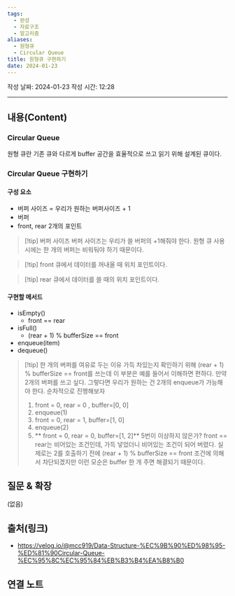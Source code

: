 ```yaml
---
tags:
  - 완성
  - 자료구조
  - 알고리즘
aliases:
  - 원형큐
  - Circular Queue
title: 원형큐 구현하기
date: 2024-01-23
---
```

작성 날짜: 2024-01-23
작성 시간: 12:28


----
## 내용(Content)
### Circular Queue
원형 큐란 기존 큐와 다르게 buffer 공간을 효율적으로 쓰고 읽기 위해 설계된 큐이다.

### Circular Queue 구현하기
#### 구성 요소
- 버퍼 사이즈 = 우리가 원하는 버퍼사이즈 + 1
- 버퍼
- front, rear 2개의 포인트

>[!tip] 버퍼 사이즈
>버퍼 사이즈는 우리가 쓸 버퍼의 +1해줘야 한다. 원형 큐 사용시에는 한 개의 버퍼는 비워둬야 하기 때문이다.

>[!tip] front
>큐에서 데이터를 꺼내올 때 위치 포인트이다.
>

>[!tip] rear
>큐에서 데이터를 쓸 때의 위치 포인트이다.

#### 구현할 메서드
- isEmpty()
	- front == rear
- isFull()
	- (rear + 1) % bufferSize == front
- enqueue(item)
- dequeue()

>[!tip] 한 개의 버퍼를 여유로 두는 이유
>가득 차있는지 확인하기 위해 (rear + 1) % bufferSize == front를 쓰는데 이 부분은 예를 들어서 이해하면 편하다.
>만약 2개의 버퍼를 쓰고 싶다. 그렇다면 우리가 원하는 건 2개의 enqueue가 가능해야 한다. 순차적으로 진행해보자
>1. front = 0, rear = 0 , buffer=\[0, 0]
>2. enqueue(1)
>3. front = 0, rear = 1, buffer=\[1, 0]
>4. enqueue(2)
>5. ** front = 0, rear = 0, buffer=\[1, 2]**
>5번이 이상하지 않은가? front == rear는 비어있는 조건인데, 가득 넣었더니 비어있는 조건이 되어 버렸다. 실제로는 2를 호출하기 전에 (rear + 1) % bufferSize == front 조건에 의해서 차단되겠지만 이런 모순은 buffer 한 개 주면 해결되기 때문이다.



## 질문 & 확장

(없음)

## 출처(링크)
- https://velog.io/@mcc919/Data-Structure-%EC%9B%90%ED%98%95-%ED%81%90Circular-Queue-%EC%95%8C%EC%95%84%EB%B3%B4%EA%B8%B0

## 연결 노트










